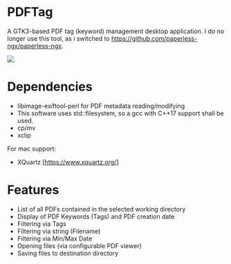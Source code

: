 # PDFTag
A GTK3-based PDF tag (keyword) management desktop application.
I do no longer use this tool, as i switched to https://github.com/paperless-ngx/paperless-ngx.

![](res/Screenshot.png)

# Dependencies
* libimage-exiftool-perl for PDF metadata reading/modifying
* This software uses std::filesystem, so a gcc with C++17 support shall be used.
* cp/mv
* xclip

For mac support:
* XQuartz [https://www.xquartz.org/]

# Features
* List of all PDFs contained in the selected working directory
* Display of PDF Keywords (Tags) and PDF creation date
* Filtering via Tags
* Filtering via string (Filename)
* Filtering via Min/Max Date
* Opening files (via configurable PDF viewer)
* Saving files to destination directory
